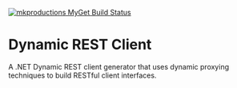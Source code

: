 [![mkproductions MyGet Build Status](https://www.myget.org/BuildSource/Badge/mkproductions?identifier=b89ac850-a37b-4bb4-93a0-5c7754480db7)](https://www.myget.org/)
# Dynamic REST Client

A .NET Dynamic REST client generator that uses dynamic proxying techniques to build RESTful client interfaces.